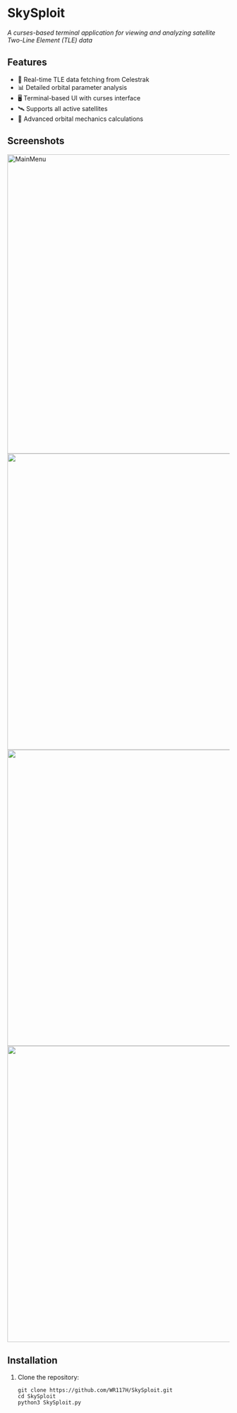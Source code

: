 # SkySploit


*A curses-based terminal application for viewing and analyzing satellite Two-Line Element (TLE) data*

## Features

- 📡 Real-time TLE data fetching from Celestrak
- 📊 Detailed orbital parameter analysis
- 🖥️ Terminal-based UI with curses interface
- 🛰️ Supports all active satellites
- 🧮 Advanced orbital mechanics calculations

## Screenshots

<img width="1156" height="677" alt="MainMenu" src="https://github.com/user-attachments/assets/22ed18ec-431f-4ef8-90ea-e78fa059aab7" />
<img width="1156" height="670"  src="https://github.com/user-attachments/assets/5cff5f18-b2c8-4195-a701-dd430efd04b2" />
<img width="1156" height="670"  src="https://github.com/user-attachments/assets/f7e22dd0-3cc9-462d-b45c-d54765b4c959" />
<img width="1156" height="670"  src="https://github.com/user-attachments/assets/d1d93e74-ccf7-4e1d-b65b-120f86b7a618" />


## Installation

1. Clone the repository:
   
   ```
   git clone https://github.com/WR117H/SkySploit.git
   cd SkySploit
   python3 SkySploit.py
   ```
   
